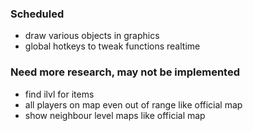 ### Scheduled
* draw various objects in graphics
* global hotkeys to tweak functions realtime

### Need more research, may not be implemented
* find ilvl for items
* all players on map even out of range like official map
* show neighbour level maps like official map
